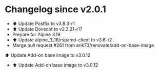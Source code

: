 # Changelog since v2.0.1
- ⬆️ Update Postfix to v3.8.3-r1 
- ⬆️ Update Dovecot to v2.3.21-r17 
- Prepare for Alpine 3.19 
- ⬆️ Update alpine_3_18/rspamd-client to v3.6-r2 
- Merge pull request #261 from erik73/renovate/add-on-base-image

⬆️ Update Add-on base image to v3.0.12 
- ⬆️ Update Add-on base image to v3.0.12 

